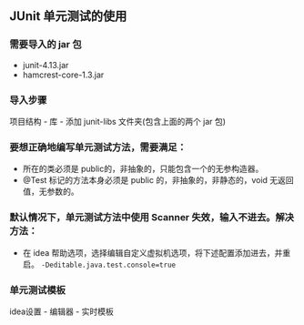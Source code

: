 ## JUnit 单元测试的使用

### 需要导入的 jar 包

* junit-4.13.jar
* hamcrest-core-1.3.jar

### 导入步骤

项目结构 - 库 - 添加 junit-libs 文件夹(包含上面的两个 jar 包)

### 要想正确地编写单元测试方法，需要满足：

* 所在的类必须是 public的，非抽象的，只能包含一个的无参构造器。
* @Test 标记的方法本身必须是 public 的，非抽象的，非静态的，void 无返回值，无参数的。

### 默认情况下，单元测试方法中使用 Scanner 失效，输入不进去。解决方法：

* 在 idea 帮助选项，选择编辑自定义虚拟机选项，将下述配置添加进去，并重启。
  `-Deditable.java.test.console=true`

### 单元测试模板

idea设置 - 编辑器 - 实时模板